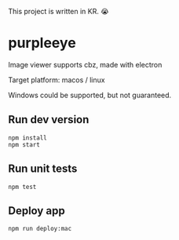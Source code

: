 This project is written in KR. 😭

# purpleeye
Image viewer supports cbz, made with electron

Target platform: macos / linux

Windows could be supported, but not guaranteed.

## Run dev version

```
npm install
npm start
```

## Run unit tests

```
npm test
```

## Deploy app

```
npm run deploy:mac
```
